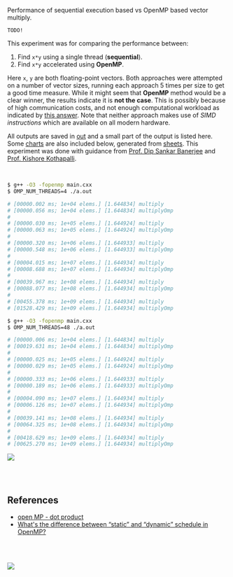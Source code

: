 Performance of sequential execution based vs OpenMP based vector multiply.

`TODO!`

This experiment was for comparing the performance between:
1. Find `x*y` using a single thread (**sequential**).
2. Find `x*y` accelerated using **OpenMP**.

Here `x`, `y` are both floating-point vectors. Both approaches were attempted
on a number of vector sizes, running each approach 5 times per size to get a
good time measure. While it might seem that **OpenMP** method would be a clear
winner, the results indicate it is **not the case**. This is possibly because
of high communication costs, and not enough computational workload as indicated
by [this answer]. Note that neither approach makes use of *SIMD instructions*
which are available on all modern hardware.

All outputs are saved in [out](out/) and a small part of the output is listed
here. Some [charts] are also included below, generated from [sheets]. This
experiment was done with guidance from [Prof. Dip Sankar Banerjee] and
[Prof. Kishore Kothapalli].

<br>

```bash
$ g++ -O3 -fopenmp main.cxx
$ OMP_NUM_THREADS=4 ./a.out

# [00000.002 ms; 1e+04 elems.] [1.644834] multiply
# [00000.056 ms; 1e+04 elems.] [1.644834] multiplyOmp
#
# [00000.030 ms; 1e+05 elems.] [1.644924] multiply
# [00000.063 ms; 1e+05 elems.] [1.644924] multiplyOmp
#
# [00000.320 ms; 1e+06 elems.] [1.644933] multiply
# [00000.548 ms; 1e+06 elems.] [1.644933] multiplyOmp
#
# [00004.015 ms; 1e+07 elems.] [1.644934] multiply
# [00008.688 ms; 1e+07 elems.] [1.644934] multiplyOmp
#
# [00039.967 ms; 1e+08 elems.] [1.644934] multiply
# [00088.077 ms; 1e+08 elems.] [1.644934] multiplyOmp
#
# [00455.378 ms; 1e+09 elems.] [1.644934] multiply
# [01528.429 ms; 1e+09 elems.] [1.644934] multiplyOmp
```

```bash
$ g++ -O3 -fopenmp main.cxx
$ OMP_NUM_THREADS=48 ./a.out

# [00000.006 ms; 1e+04 elems.] [1.644834] multiply
# [00019.631 ms; 1e+04 elems.] [1.644834] multiplyOmp
#
# [00000.025 ms; 1e+05 elems.] [1.644924] multiply
# [00000.029 ms; 1e+05 elems.] [1.644924] multiplyOmp
#
# [00000.333 ms; 1e+06 elems.] [1.644933] multiply
# [00000.189 ms; 1e+06 elems.] [1.644933] multiplyOmp
#
# [00004.090 ms; 1e+07 elems.] [1.644934] multiply
# [00006.126 ms; 1e+07 elems.] [1.644934] multiplyOmp
#
# [00039.141 ms; 1e+08 elems.] [1.644934] multiply
# [00064.325 ms; 1e+08 elems.] [1.644934] multiplyOmp
#
# [00418.629 ms; 1e+09 elems.] [1.644934] multiply
# [00625.270 ms; 1e+09 elems.] [1.644934] multiplyOmp
```

[![](https://i.imgur.com/s4QBnrS.gif)][sheets]

<br>
<br>


## References

- [open MP - dot product][this answer]
- [What's the difference between “static” and “dynamic” schedule in OpenMP?](https://stackoverflow.com/a/10852852/1413259)

<br>
<br>

[![](https://i.imgur.com/NoHtf8A.jpg)](https://www.youtube.com/watch?v=0XTLuFpuAtE)

[Prof. Dip Sankar Banerjee]: https://sites.google.com/site/dipsankarban/
[Prof. Kishore Kothapalli]: https://cstar.iiit.ac.in/~kkishore/
[this answer]: https://stackoverflow.com/a/5368572/1413259
[charts]: https://photos.app.goo.gl/qfFxpy6v886ZQhja8
[sheets]: https://docs.google.com/spreadsheets/d/1IdlGlGqvn-Gprb5cpgzZU9QU3dfo3SgySajN5oDgkeQ/edit?usp=sharing
